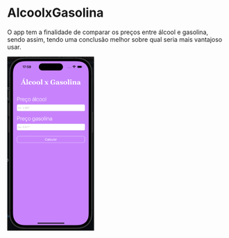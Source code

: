 # AlcoolxGasolina
O app tem a finalidade de comparar os preços entre álcool e gasolina, sendo assim, tendo uma conclusão melhor sobre qual seria mais vantajoso usar.

<img src="https://github.com/igor05k/AlcoolxGasolina/raw/master/Screenshots/main.png" width="200" height="400" />

